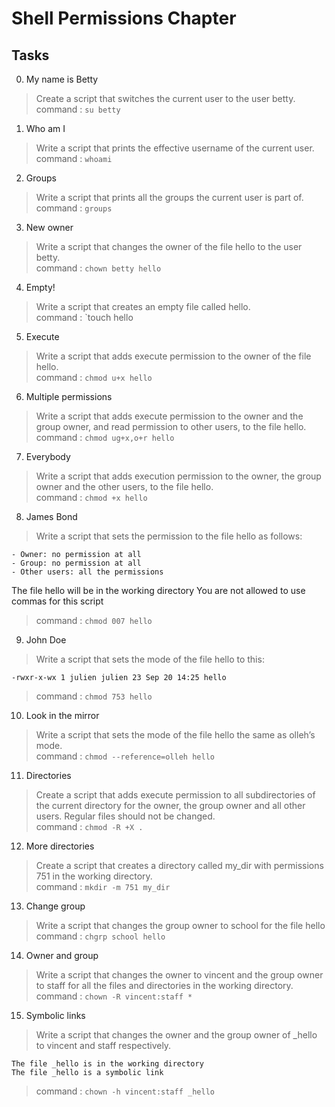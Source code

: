 # Shell Permissions Chapter

## Tasks

0. My name is Betty

> Create a script that switches the current user to the user betty.<br>
> command : `su betty`

1. Who am I

> Write a script that prints the effective username of the current user.<br>
> command : `whoami`

2. Groups

> Write a script that prints all the groups the current user is part of.<br>
> command : `groups`

3. New owner

> Write a script that changes the owner of the file hello to the user betty.<br>
> command : `chown betty hello`

4. Empty!

> Write a script that creates an empty file called hello.<br>
> command : `touch hello

5. Execute

> Write a script that adds execute permission to the owner of the file hello.<br>
> command : `chmod u+x hello`

6. Multiple permissions

> Write a script that adds execute permission to the owner and the group owner, and read permission to other users, to the file hello.<br>
> command : `chmod ug+x,o+r hello`

7. Everybody

> Write a script that adds execution permission to the owner, the group owner and the other users, to the file hello. <br>
> command : `chmod +x hello`

8. James Bond

> Write a script that sets the permission to the file hello as follows:

    - Owner: no permission at all
    - Group: no permission at all
    - Other users: all the permissions

The file hello will be in the working directory You are not allowed to use commas for this script

> command : `chmod 007 hello`

9. John Doe

> Write a script that sets the mode of the file hello to this:

    -rwxr-x-wx 1 julien julien 23 Sep 20 14:25 hello

> command : `chmod 753 hello`

10. Look in the mirror

> Write a script that sets the mode of the file hello the same as olleh’s mode.<br>
> command : `chmod --reference=olleh hello`

11. Directories

> Create a script that adds execute permission to all subdirectories of the current directory for the owner, the group owner and all other users. Regular files should not be changed.<br>
> command : `chmod -R +X .`

12. More directories

> Create a script that creates a directory called my_dir with permissions 751 in the working directory.<br>
> command : `mkdir -m 751 my_dir`

13. Change group


> Write a script that changes the group owner to school for the file hello<br>
> command : `chgrp school hello`

14. Owner and group

> Write a script that changes the owner to vincent and the group owner to staff for all the files and directories in the working directory.<br>
> command : `chown -R vincent:staff *`

15. Symbolic links

> Write a script that changes the owner and the group owner of _hello to vincent and staff respectively.

    The file _hello is in the working directory
    The file _hello is a symbolic link

> command : `chown -h vincent:staff _hello`
